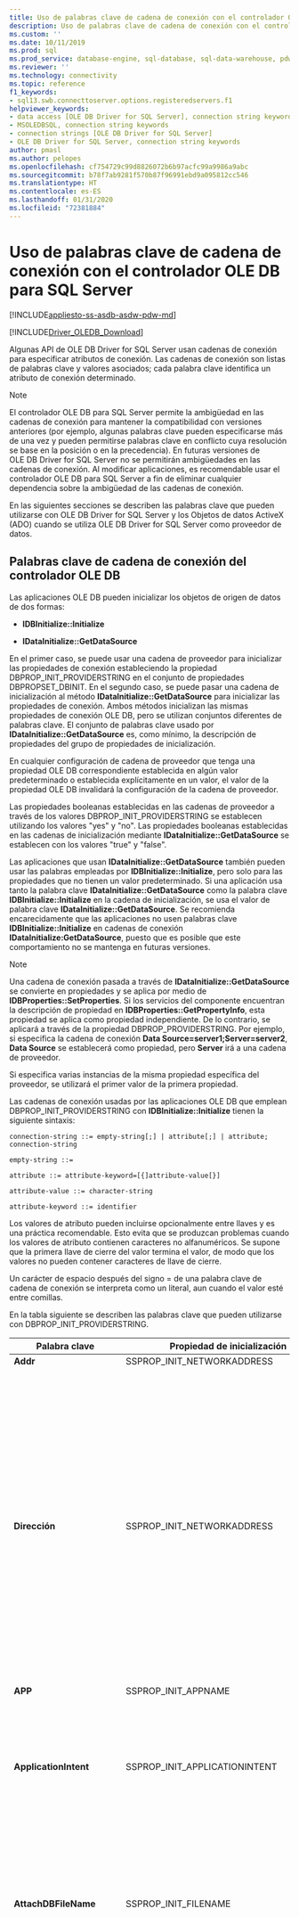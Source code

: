 ```yaml
---
title: Uso de palabras clave de cadena de conexión con el controlador OLE DB para SQL Server | Microsoft Docs
description: Uso de palabras clave de cadena de conexión con el controlador OLE DB para SQL Server
ms.custom: ''
ms.date: 10/11/2019
ms.prod: sql
ms.prod_service: database-engine, sql-database, sql-data-warehouse, pdw
ms.reviewer: ''
ms.technology: connectivity
ms.topic: reference
f1_keywords:
- sql13.swb.connecttoserver.options.registeredservers.f1
helpviewer_keywords:
- data access [OLE DB Driver for SQL Server], connection string keywords
- MSOLEDBSQL, connection string keywords
- connection strings [OLE DB Driver for SQL Server]
- OLE DB Driver for SQL Server, connection string keywords
author: pmasl
ms.author: pelopes
ms.openlocfilehash: cf754729c99d8826072b6b97acfc99a9986a9abc
ms.sourcegitcommit: b78f7ab9281f570b87f96991ebd9a095812cc546
ms.translationtype: HT
ms.contentlocale: es-ES
ms.lasthandoff: 01/31/2020
ms.locfileid: "72381884"
---
```

# <a name="using-connection-string-keywords-with-ole-db-driver-for-sql-server"></a>Uso de palabras clave de cadena de conexión con el controlador OLE DB para SQL Server
[!INCLUDE[appliesto-ss-asdb-asdw-pdw-md](../../../includes/appliesto-ss-asdb-asdw-pdw-md.md)]

[!INCLUDE[Driver_OLEDB_Download](../../../includes/driver_oledb_download.md)]

  Algunas API de OLE DB Driver for SQL Server usan cadenas de conexión para especificar atributos de conexión. Las cadenas de conexión son listas de palabras clave y valores asociados; cada palabra clave identifica un atributo de conexión determinado.  
  
> [!NOTE]
> El controlador OLE DB para SQL Server permite la ambigüedad en las cadenas de conexión para mantener la compatibilidad con versiones anteriores (por ejemplo, algunas palabras clave pueden especificarse más de una vez y pueden permitirse palabras clave en conflicto cuya resolución se base en la posición o en la precedencia). En futuras versiones de OLE DB Driver for SQL Server no se permitirán ambigüedades en las cadenas de conexión. Al modificar aplicaciones, es recomendable usar el controlador OLE DB para SQL Server a fin de eliminar cualquier dependencia sobre la ambigüedad de las cadenas de conexión.  
  
 En las siguientes secciones se describen las palabras clave que pueden utilizarse con OLE DB Driver for SQL Server y los Objetos de datos ActiveX (ADO) cuando se utiliza OLE DB Driver for SQL Server como proveedor de datos.  

  
## <a name="ole-db-driver-connection-string-keywords"></a>Palabras clave de cadena de conexión del controlador OLE DB  
 Las aplicaciones OLE DB pueden inicializar los objetos de origen de datos de dos formas:  
  
-   **IDBInitialize::Initialize**  
  
-   **IDataInitialize::GetDataSource**  
  
 En el primer caso, se puede usar una cadena de proveedor para inicializar las propiedades de conexión estableciendo la propiedad DBPROP_INIT_PROVIDERSTRING en el conjunto de propiedades DBPROPSET_DBINIT. En el segundo caso, se puede pasar una cadena de inicialización al método **IDataInitialize::GetDataSource** para inicializar las propiedades de conexión. Ambos métodos inicializan las mismas propiedades de conexión OLE DB, pero se utilizan conjuntos diferentes de palabras clave. El conjunto de palabras clave usado por **IDataInitialize::GetDataSource** es, como mínimo, la descripción de propiedades del grupo de propiedades de inicialización.  
  
 En cualquier configuración de cadena de proveedor que tenga una propiedad OLE DB correspondiente establecida en algún valor predeterminado o establecida explícitamente en un valor, el valor de la propiedad OLE DB invalidará la configuración de la cadena de proveedor.  
  
 Las propiedades booleanas establecidas en las cadenas de proveedor a través de los valores DBPROP_INIT_PROVIDERSTRING se establecen utilizando los valores "yes" y "no". Las propiedades booleanas establecidas en las cadenas de inicialización mediante **IDataInitialize::GetDataSource** se establecen con los valores "true" y "false".  
  
 Las aplicaciones que usan **IDataInitialize::GetDataSource** también pueden usar las palabras empleadas por **IDBInitialize::Initialize**, pero solo para las propiedades que no tienen un valor predeterminado. Si una aplicación usa tanto la palabra clave **IDataInitialize::GetDataSource** como la palabra clave **IDBInitialize::Initialize** en la cadena de inicialización, se usa el valor de palabra clave **IDataInitialize::GetDataSource**. Se recomienda encarecidamente que las aplicaciones no usen palabras clave **IDBInitialize::Initialize** en cadenas de conexión **IDataInitialize:GetDataSource**, puesto que es posible que este comportamiento no se mantenga en futuras versiones.  
  
> [!NOTE]  
>  Una cadena de conexión pasada a través de **IDataInitialize::GetDataSource** se convierte en propiedades y se aplica por medio de **IDBProperties::SetProperties**. Si los servicios del componente encuentran la descripción de propiedad en **IDBProperties::GetPropertyInfo**, esta propiedad se aplica como propiedad independiente. De lo contrario, se aplicará a través de la propiedad DBPROP_PROVIDERSTRING. Por ejemplo, si especifica la cadena de conexión **Data Source=server1;Server=server2**, **Data Source** se establecerá como propiedad, pero **Server** irá a una cadena de proveedor.  
  
 Si especifica varias instancias de la misma propiedad específica del proveedor, se utilizará el primer valor de la primera propiedad.  
  
 Las cadenas de conexión usadas por las aplicaciones OLE DB que emplean DBPROP_INIT_PROVIDERSTRING con **IDBInitialize::Initialize** tienen la siguiente sintaxis:  
  
 `connection-string ::= empty-string[;] | attribute[;] | attribute; connection-string`  
  
 `empty-string ::=`  
  
 `attribute ::= attribute-keyword=[{]attribute-value[}]`  
  
 `attribute-value ::= character-string`  
  
 `attribute-keyword ::= identifier`  
  
 Los valores de atributo pueden incluirse opcionalmente entre llaves y es una práctica recomendable. Esto evita que se produzcan problemas cuando los valores de atributo contienen caracteres no alfanuméricos. Se supone que la primera llave de cierre del valor termina el valor, de modo que los valores no pueden contener caracteres de llave de cierre.  
  
 Un carácter de espacio después del signo = de una palabra clave de cadena de conexión se interpreta como un literal, aun cuando el valor esté entre comillas.  
  
 En la tabla siguiente se describen las palabras clave que pueden utilizarse con DBPROP_INIT_PROVIDERSTRING.  
  
|Palabra clave|Propiedad de inicialización|Descripción|  
|-------------|-----------------------------|-----------------|  
|**Addr**|SSPROP_INIT_NETWORKADDRESS|Sinónimo de "Address".|  
|**Dirección**|SSPROP_INIT_NETWORKADDRESS|Dirección de red del servidor en el que se ejecuta una instancia de [!INCLUDE[ssNoVersion](../../../includes/ssnoversion-md.md)]. **Address** suele ser el nombre de red del servidor, pero también puede ser otros nombres, como una canalización, una dirección IP o un puerto TCP/IP y una dirección de socket.<br /><br /> Si especifica una dirección IP, asegúrese de que los protocolos TCP/IP o de canalizaciones con nombre estén habilitados en el Administrador de configuración de [!INCLUDE[ssNoVersion](../../../includes/ssnoversion-md.md)].<br /><br /> El valor de **Address** tiene prioridad sobre el valor que se pasa a **Server** en las cadenas de conexión cuando se usa OLE DB Driver for SQL Server. Tenga también en cuenta que `Address=;` se conecta al servidor especificado en la palabra clave **Server**, mientras que `Address= ;, Address=.;`, `Address=localhost;` y `Address=(local);` establecen una conexión al servidor local.<br /><br /> La sintaxis completa de la palabra clave **Address** es la siguiente:<br /><br /> [_protocol_ **:** ]_Address_[ **,** _port |pipe\pipename_]<br /><br /> _protocolo_ puede ser **tcp** (TCP/IP), **lpc** (memoria compartida) o **np** (canalizaciones con nombre). Para más información sobre protocolos, consulte [Configuración de protocolos de cliente](../../../database-engine/configure-windows/configure-client-protocols.md).<br /><br /> Si no se especifica un objeto _protocol_ ni la palabra clave **Network**, OLE DB Driver for SQL Server utilizará el orden de protocolo especificado en Configuration Manager de [!INCLUDE[ssNoVersion](../../../includes/ssnoversion-md.md)].<br /><br /> *port* es el puerto al que se va a conectar en el servidor especificado. De forma predeterminada, [!INCLUDE[ssNoVersion](../../../includes/ssnoversion-md.md)] usa el puerto 1433.|   
|**APP**|SSPROP_INIT_APPNAME|Cadena que identifica la aplicación.|  
|**ApplicationIntent**|SSPROP_INIT_APPLICATIONINTENT|Declara el tipo de carga de trabajo de la aplicación al conectarse a un servidor. Los valores posibles son **ReadOnly** y **ReadWrite**.<br /><br /> El valor predeterminado es **ReadWrite**. Para más información sobre la compatibilidad de OLE DB Driver for SQL Server con [!INCLUDE[ssHADR](../../../includes/sshadr-md.md)], consulte [Compatibilidad de OLE DB Driver for SQL Server con alta disponibilidad y recuperación ante desastres](../../oledb/features/oledb-driver-for-sql-server-support-for-high-availability-disaster-recovery.md).|  
|**AttachDBFileName**|SSPROP_INIT_FILENAME|Nombre del archivo principal (incluido el nombre de la ruta de acceso completa) de una base de datos adjuntable. Para usar **AttachDBFileName**, debe especificar también el nombre de la base de datos con la palabra clave Database de la cadena del proveedor. Si la base de datos se ha adjuntado previamente, [!INCLUDE[ssNoVersion](../../../includes/ssnoversion-md.md)] no vuelve a adjuntarla (utiliza la base de datos adjuntada como valor predeterminado para la conexión).|  
|**Authentication**<a href="#table1_1"><sup id="table1_authmode">**1**</sup></a>|SSPROP_AUTH_MODE|Especifica la autenticación de SQL o Active Directory que se usa. Los valores válidos son:<br/><ul><li>`(not set)`: modo de autenticación determinado por otras palabras clave.</li><li>`ActiveDirectoryPassword:`Autenticación de identificador de usuario y contraseña con una identidad de Azure Active Directory.</li><li>`ActiveDirectoryIntegrated:` autenticación integrada con una identidad de Azure Active Directory.</li><br/>**NOTA:** La palabra clave `ActiveDirectoryIntegrated` también puede usarse para la autenticación de Windows en SQL Server. Reemplaza las palabras clave de autenticación `Integrated Security` (o `Trusted_Connection`). Se **recomienda** que las aplicaciones que usen palabras clave `Integrated Security` (o `Trusted_Connection`) o sus propiedades correspondientes establezcan el valor de la palabra clave `Authentication` (o su propiedad correspondiente) en `ActiveDirectoryIntegrated` para habilitar el nuevo comportamiento de cifrado y validación de certificados.<br/><br/><li>`ActiveDirectoryInteractive:` autenticación interactiva con una identidad de Azure Active Directory. Este método admite Azure Multi-Factor Authentication (MFA). </li><li>`ActiveDirectoryMSI:` autenticación de [Managed Service Identity (MSI)](https://docs.microsoft.com/azure/active-directory/managed-identities-azure-resources/overview). En el caso de una identidad asignada por el usuario, el identificador de usuario se establece en el identificador de objeto de la identidad del usuario.</li><li>`SqlPassword:` para la autenticación con identificador de usuario y contraseña.</li><br/>**NOTA:** Se **recomienda** que las aplicaciones que usan la autenticación de `SQL Server` establezcan el valor de la palabra clave `Authentication` (o su propiedad correspondiente) en `SqlPassword` para habilitar el [nuevo comportamiento de cifrado y validación de certificados](../features/using-azure-active-directory.md#encryption-and-certificate-validation).</ul>|
|**Auto Translate**|SSPROP_INIT_AUTOTRANSLATE|Sinónimo de "AutoTranslate".|  
|**AutoTranslate**|SSPROP_INIT_AUTOTRANSLATE|Configura la traducción de caracteres OEM/ANSI. Los valores reconocidos son "yes" y "no".|  
|**Base de datos**|DBPROP_INIT_CATALOG|Nombre de la base de datos.|  
|**DataTypeCompatibility**|SSPROP_INIT_DATATYPECOMPATIBILITY|Especifica el modo de administración de tipos de datos que debe utilizarse. Los valores reconocidos son "0" para los tipos de datos del proveedor y "80" para los tipos de datos de SQL Server 2000.|  
|**Encrypt**<a href="#table1_1"><sup>**1**</sup></a>|SSPROP_INIT_ENCRYPT|Especifica si los datos deben cifrarse antes de enviarse a través de la red. Los valores posibles son "yes" y "no". El valor predeterminado es "no".|  
|**FailoverPartner**|SSPROP_INIT_FAILOVERPARTNER|Nombre del servidor de conmutación por error utilizado para la creación de reflejo de la base de datos.|  
|**FailoverPartnerSPN**|SSPROP_INIT_FAILOVERPARTNERSPN|SPN del asociado de conmutación por error. El valor predeterminado es una cadena vacía. Una cadena vacía hace que OLE DB Driver for SQL Server utilice el SPN predeterminado generado por el proveedor.|  
|**Lenguaje**|SSPROPT_INIT_CURRENTLANGUAGE|Lenguaje [!INCLUDE[ssNoVersion](../../../includes/ssnoversion-md.md)].|  
|**MarsConn**|SSPROP_INIT_MARSCONNECTION|Habilita o deshabilita conjuntos de resultados activos múltiples (MARS) en la conexión si el servidor es [!INCLUDE[ssVersion2005](../../../includes/ssversion2005-md.md)] o posterior. Los valores posibles son "yes" y "no". El valor predeterminado es "no".|  
|**MultiSubnetFailover**|SSPROP_INIT_MULTISUBNETFAILOVER|Especifique siempre **MultiSubnetFailover=Yes** al conectarse a la escucha de grupo de disponibilidad de un grupo de disponibilidad de [!INCLUDE[ssNoVersion](../../../includes/ssnoversion-md.md)] o a una instancia de clúster de conmutación por error de [!INCLUDE[ssNoVersion](../../../includes/ssnoversion-md.md)]. **MultiSubnetFailover=Yes** configura el controlador OLE DB para SQL Server para proporcionar una detección del servidor activo y una conexión con él más rápidas. Los valores posibles son **Yes** y **No**. El valor predeterminado es **No**. Por ejemplo:<br /><br /> `MultiSubnetFailover=Yes`<br /><br /> Para más información sobre la compatibilidad de OLE DB Driver for SQL Server con [!INCLUDE[ssHADR](../../../includes/sshadr-md.md)], consulte [Compatibilidad de OLE DB Driver for SQL Server con alta disponibilidad y recuperación ante desastres](../../oledb/features/oledb-driver-for-sql-server-support-for-high-availability-disaster-recovery.md).|  
|**Net**|SSPROP_INIT_NETWORKLIBRARY|Sinónimo de "Network".|  
|**Network**|SSPROP_INIT_NETWORKLIBRARY|Biblioteca de red que se utiliza para establecer una conexión a una instancia de [!INCLUDE[ssNoVersion](../../../includes/ssnoversion-md.md)] en la organización.|  
|**Network Library**|SSPROP_INIT_NETWORKLIBRARY|Sinónimo de "Network".|  
|**PacketSize**|SSPROP_INIT_PACKETSIZE|Tamaño del paquete de red El valor predeterminado es 4096.|  
|**PersistSensitive**|DBPROP_AUTH_PERSIST_SENSITIVE_AUTHINFO|Acepta las cadenas "yes" y "no" como valores. Cuando es "no", no se permite que el objeto de origen de datos conserve ninguna información confidencial de autenticación.|  
|**PWD**|DBPROP_AUTH_PASSWORD|Contraseña de inicio de sesión de [!INCLUDE[ssNoVersion](../../../includes/ssnoversion-md.md)].|  
|**Server**|DBPROP_INIT_DATASOURCE|Nombre de una instancia de [!INCLUDE[ssNoVersion](../../../includes/ssnoversion-md.md)]. El valor debe ser el nombre de un servidor de la red, una dirección IP o el nombre de un alias del Administrador de configuración de [!INCLUDE[ssNoVersion](../../../includes/ssnoversion-md.md)].<br /><br /> Si no se especifica, se establece una conexión a la instancia predeterminada en el equipo local.<br /><br /> La palabra clave **Address** reemplaza a la palabra clave **Server**.<br /><br /> Puede conectarse a la instancia predeterminada en el servidor local especificando uno de los valores siguientes:<br /><br /> **Server=;**<br /><br /> **Server=.;**<br /><br /> **Server=(local);**<br /><br /> **Server=(local);**<br /><br /> **Server=(localhost);**<br /><br /> **Server=(localdb)\\** *nombreDeInstancia* **;**<br /><br /> Para más información sobre la compatibilidad con LocalDB, consulte [Compatibilidad de OLE DB Driver for SQL Server con LocalDB](../../oledb/features/oledb-driver-for-sql-server-support-for-localdb.md).<br /><br /> Para especificar una instancia con nombre de [!INCLUDE[ssNoVersion](../../../includes/ssnoversion-md.md)], anexe **\\** _InstanceName_.<br /><br /> Cuando no se especifica ningún servidor, se establece una conexión a la instancia predeterminada en el equipo local.<br /><br /> Si especifica una dirección IP, asegúrese de que los protocolos TCP/IP o de canalizaciones con nombre estén habilitados en el Administrador de configuración de [!INCLUDE[ssNoVersion](../../../includes/ssnoversion-md.md)].<br /><br /> La sintaxis completa de la palabra clave **Server** es la siguiente:<br /><br /> **Server=** [_protocol_ **:** ]*Server*[ **,** _port_]<br /><br /> _protocolo_ puede ser **tcp** (TCP/IP), **lpc** (memoria compartida) o **np** (canalizaciones con nombre).<br /><br /> A continuación se muestra un ejemplo de la especificación de una canalización con nombre:<br /><br /> `np:\\.\pipe\MSSQL$MYINST01\sql\query`<br /><br /> Esta línea especifica un protocolo de canalización con nombre, una canalización con nombre en el equipo local (`\\.\pipe`), el nombre de la instancia de [!INCLUDE[ssNoVersion](../../../includes/ssnoversion-md.md)] (`MSSQL$MYINST01`) y el nombre predeterminado de la canalización con nombre (`sql/query`).<br /><br /> Si no se especifica *un objeto protocol* ni la palabra clave **Network**, OLE DB Driver for SQL Server utilizará el orden de protocolo especificado en Configuration Manager de [!INCLUDE[ssNoVersion](../../../includes/ssnoversion-md.md)].<br /><br /> *port* es el puerto al que se va a conectar en el servidor especificado. De forma predeterminada, [!INCLUDE[ssNoVersion](../../../includes/ssnoversion-md.md)] usa el puerto 1433.<br /><br /> Se omiten los espacios al principio del valor pasado a  **Server** en las cadenas de conexión cuando se utiliza OLE DB Driver for SQL Server.|   
|**ServerSPN**|SSPROP_INIT_SERVERSPN|SPN del servidor. El valor predeterminado es una cadena vacía. Una cadena vacía hace que OLE DB Driver for SQL Server utilice el SPN predeterminado generado por el proveedor.|  
|**Tiempo de espera**|DBPROP_INIT_TIMEOUT|Cantidad de tiempo (en segundos) que hay que esperar a que se complete la inicialización del origen de datos.|  
|**Trusted_Connection**|DBPROP_AUTH_INTEGRATED|Cuando es "yes", indica a OLE DB Driver for SQL Server que utilice el modo de autenticación de Windows para la validación del inicio de sesión. De lo contrario, indica al controlador OLE DB para SQL Server que use un nombre de usuario y una contraseña de [!INCLUDE[ssNoVersion](../../../includes/ssnoversion-md.md)] para la validación del inicio de sesión, y deben especificarse las palabras clave PWD y UID.|  
|**TrustServerCertificate**<a href="#table1_1"><sup>**1**</sup></a>|SSPROP_INIT_TRUST_SERVER_CERTIFICATE|Acepta las cadenas "yes" y "no" como valores. El valor predeterminado es "no", que significa que se validará el certificado del servidor.|  
|**UID**|DBPROP_AUTH_USERID|Nombre de inicio de sesión de [!INCLUDE[ssNoVersion](../../../includes/ssnoversion-md.md)].|  
|**UseFMTONLY**|SSPROP_INIT_USEFMTONLY|Controla cómo se recuperan los metadatos al conectarse a [!INCLUDE[ssSQL11](../../../includes/sssql11-md.md)] y versiones más recientes. Los valores posibles son "yes" y "no". El valor predeterminado es "no".<br /><br />De forma predeterminada, OLE DB Driver for SQL Server usa los procedimientos almacenados [sp_describe_first_result_set](../../../relational-databases/system-stored-procedures/sp-describe-first-result-set-transact-sql.md) y [sp_describe_undeclared_parameters](../../../relational-databases/system-stored-procedures/sp-describe-undeclared-parameters-transact-sql.md) para recuperar metadatos. Estos procedimientos almacenados tienen algunas limitaciones (por ejemplo, generarán un error al trabajar con tablas temporales). Al establecer **UseFMTONLY** en "yes", se indica al controlador que utilice [SET FMTONLY](../../../t-sql/statements/set-fmtonly-transact-sql.md) en su lugar para la recuperación de metadatos.|  
|**UseProcForPrepare**|SSPROP_INIT_USEPROCFORPREP|Esta palabra clave ha quedado en desuso y OLE DB Driver for SQL Server omite su valor.|  
|**WSID**|SSPROP_INIT_WSID|Identificador de la estación de trabajo.|  
  
<b id="table1_1">[1]:</b> para mejorar la seguridad, el comportamiento de cifrado y validación de certificados se modifica cuando se usan las propiedades de inicialización de token de acceso y autenticación o sus palabras clave de cadena de conexión correspondientes. Para más información, consulte [Cifrado y validación de certificados](../features/using-azure-active-directory.md#encryption-and-certificate-validation).

 Las cadenas de conexión empleadas por las aplicaciones OLE DB que usan **IDataInitialize::GetDataSource** tienen la siguiente sintaxis:  
  
 `connection-string ::= empty-string[;] | attribute[;] | attribute; connection-string`  
  
 `empty-string ::=`  
  
 `attribute ::= attribute-keyword=[quote]attribute-value[quote]`  
  
 `attribute-value ::= character-string`  
  
 `attribute-keyword ::= identifier`  
  
 `quote ::= " | '`  
  
 El uso de la propiedad debe cumplir la sintaxis permitida en su ámbito.  Por ejemplo, **WSID** usa llaves ( **{}** ) para los caracteres de comillas y **Application Name** usa caracteres de comillas simples ( **'** ) o dobles ( **"** ). Solo se pueden entrecomillar las propiedades de cadena. Si se intenta entrecomillar un entero o la propiedad enumerada, se producirá un error que indica que la cadena de conexión no cumple la especificación OLE DB.  
  
 Los valores de atributo pueden incluirse opcionalmente entre comillas simples o dobles, y es una práctica recomendada. Esto evita que se produzcan problemas cuando los valores contienen caracteres no alfanuméricos. El carácter de comillas que se utilice también puede aparecer en los valores, siempre y cuando aparezca duplicado.  
  
 Un carácter de espacio después del signo = de una palabra clave de cadena de conexión se interpreta como un literal, aun cuando el valor esté entre comillas.  
  
 Si una cadena de conexión tiene más de una de las propiedades enumeradas en la tabla siguiente, se utilizará el valor de la última propiedad.  
  
 En la tabla siguiente se describen las palabras clave que pueden usarse con **IDataInitialize::GetDataSource**:  
  
|Palabra clave|Propiedad de inicialización|Descripción|  
|-------------|-----------------------------|-----------------|  
|**Token de acceso**<a href="#table2_1"><sup id="table2_accesstoken">**1**</sup></a>|SSPROP_AUTH_ACCESS_TOKEN|token de acceso usado para autenticarse en Azure Active Directory. <br/><br/>**NOTA:** Es un error especificar esta palabra clave y también las palabras clave de cadena de conexión `UID`, `PWD`, `Trusted_Connection` o `Authentication` o sus propiedades o palabras clave correspondientes.|
|**Nombre de la aplicación**|SSPROP_INIT_APPNAME|Cadena que identifica la aplicación.|  
|**Application Intent**|SSPROP_INIT_APPLICATIONINTENT|Declara el tipo de carga de trabajo de la aplicación al conectarse a un servidor. Los valores posibles son **ReadOnly** y **ReadWrite**.<br /><br /> El valor predeterminado es **ReadWrite**. Para más información sobre la compatibilidad de OLE DB Driver for SQL Server con [!INCLUDE[ssHADR](../../../includes/sshadr-md.md)], consulte [Compatibilidad de OLE DB Driver for SQL Server con alta disponibilidad y recuperación ante desastres](../../oledb/features/oledb-driver-for-sql-server-support-for-high-availability-disaster-recovery.md).|  
|**Authentication**<a href="#table2_1"><sup>**1**</sup></a>|SSPROP_AUTH_MODE|Especifica la autenticación de SQL o Active Directory que se usa. Los valores válidos son:<br/><ul><li>`(not set)`: modo de autenticación determinado por otras palabras clave.</li><li>`ActiveDirectoryPassword:`Autenticación de identificador de usuario y contraseña con una identidad de Azure Active Directory.</li><li>`ActiveDirectoryIntegrated:` autenticación integrada con una identidad de Azure Active Directory.</li><br/>**NOTA:** La palabra clave `ActiveDirectoryIntegrated` también puede usarse para la autenticación de Windows en SQL Server. Reemplaza las palabras clave de autenticación `Integrated Security` (o `Trusted_Connection`). Se **recomienda** que las aplicaciones que usen palabras clave `Integrated Security` (o `Trusted_Connection`) o sus propiedades correspondientes establezcan el valor de la palabra clave `Authentication` (o su propiedad correspondiente) en `ActiveDirectoryIntegrated` para habilitar el nuevo comportamiento de cifrado y validación de certificados.<br/><br/><li>`ActiveDirectoryInteractive:` autenticación interactiva con una identidad de Azure Active Directory. Este método admite Azure Multi-Factor Authentication (MFA). </li><li>`ActiveDirectoryMSI:` autenticación de [Managed Service Identity (MSI)](https://docs.microsoft.com/azure/active-directory/managed-identities-azure-resources/overview). En el caso de una identidad asignada por el usuario, el identificador de usuario se establece en el identificador de objeto de la identidad del usuario.</li><li>`SqlPassword:` para la autenticación con identificador de usuario y contraseña.</li><br/>**NOTA:** Se **recomienda** que las aplicaciones que usan la autenticación de `SQL Server` establezcan el valor de la palabra clave `Authentication` (o su propiedad correspondiente) en `SqlPassword` para habilitar el [nuevo comportamiento de cifrado y validación de certificados](../features/using-azure-active-directory.md#encryption-and-certificate-validation).</ul>|
|**Auto Translate**|SSPROP_INIT_AUTOTRANSLATE|Sinónimo de "AutoTranslate".|  
|**AutoTranslate**|SSPROP_INIT_AUTOTRANSLATE|Configura la traducción de caracteres OEM/ANSI. Los valores reconocidos son "true" y "false".|  
|**Connect Timeout**|DBPROP_INIT_TIMEOUT|Cantidad de tiempo (en segundos) que hay que esperar a que se complete la inicialización del origen de datos.|  
|**Current Language**|SSPROPT_INIT_CURRENTLANGUAGE|Nombre del lenguaje [!INCLUDE[ssNoVersion](../../../includes/ssnoversion-md.md)].|  
|**Data Source** (Origen de datos)|DBPROP_INIT_DATASOURCE|Nombre de una instancia de [!INCLUDE[ssNoVersion](../../../includes/ssnoversion-md.md)] en la organización.<br /><br /> Si no se especifica, se establece una conexión a la instancia predeterminada en el equipo local.<br /><br /> Para obtener más información sobre la sintaxis válida para las direcciones, vea la descripción de la palabra clave **Server** en este tema.|  
|**DataTypeCompatibility**|SSPROP_INIT_DATATYPECOMPATIBILITY|Especifica el modo de administración de tipos de datos que debe utilizarse. Los valores reconocidos son "0" para los tipos de datos del proveedor y "80" para los tipos de datos de [!INCLUDE[ssVersion2000](../../../includes/ssversion2000-md.md)].|  
|**Failover Partner**|SSPROP_INIT_FAILOVERPARTNER|Nombre del servidor de conmutación por error utilizado para la creación de reflejo de la base de datos.|  
|**Failover Partner SPN**|SSPROP_INIT_FAILOVERPARTNERSPN|SPN del asociado de conmutación por error. El valor predeterminado es una cadena vacía. Una cadena vacía hace que OLE DB Driver for SQL Server utilice el SPN predeterminado generado por el proveedor.|  
|**Catálogo original**|DBPROP_INIT_CATALOG|Nombre de la base de datos.|  
|**Nombre de archivo inicial**|SSPROP_INIT_FILENAME|Nombre del archivo principal (incluido el nombre de la ruta de acceso completa) de una base de datos adjuntable. Para usar **AttachDBFileName**, debe especificar también el nombre de la base de datos con la palabra clave DATABASE de la cadena del proveedor. Si la base de datos se ha adjuntado previamente, [!INCLUDE[ssNoVersion](../../../includes/ssnoversion-md.md)] no vuelve a adjuntarla (utiliza la base de datos adjuntada como valor predeterminado para la conexión).|  
|**Seguridad integrada**|DBPROP_AUTH_INTEGRATED|Acepta el valor "SSPI" para la autenticación de Windows.|  
|**MARS Connection**|SSPROP_INIT_MARSCONNECTION|Habilita o deshabilita conjuntos de resultados activos múltiples (MARS) en la conexión. Los valores reconocidos son "true" y "false". El valor predeterminado es "false".|  
|**MultiSubnetFailover**|SSPROP_INIT_MULTISUBNETFAILOVER|Especifique siempre **MultiSubnetFailover=True** al conectarse a la escucha de grupo de disponibilidad de un grupo de disponibilidad de [!INCLUDE[ssNoVersion](../../../includes/ssnoversion-md.md)] o a una instancia de clúster de conmutación por error de [!INCLUDE[ssNoVersion](../../../includes/ssnoversion-md.md)]. **MultiSubnetFailover=True** configura el controlador OLE DB para SQL Server para proporcionar una detección del servidor activo y una conexión con él más rápidas. Los valores posibles son **True** o **False**. El valor predeterminado es **False**. Por ejemplo:<br /><br /> `MultiSubnetFailover=True`<br /><br /> Para más información sobre la compatibilidad de OLE DB Driver for SQL Server con [!INCLUDE[ssHADR](../../../includes/sshadr-md.md)], consulte [Compatibilidad de OLE DB Driver for SQL Server con alta disponibilidad y recuperación ante desastres](../../oledb/features/oledb-driver-for-sql-server-support-for-high-availability-disaster-recovery.md).|  
|**Network Address**|SSPROP_INIT_NETWORKADDRESS|Dirección de red de una instancia de [!INCLUDE[ssNoVersion](../../../includes/ssnoversion-md.md)] en la organización.<br /><br /> Para obtener más información sobre la sintaxis válida para las direcciones, vea la descripción de la palabra clave **Address** en este tema.|  
|**Network Library**|SSPROP_INIT_NETWORKLIBRARY|Biblioteca de red que se utiliza para establecer una conexión a una instancia de [!INCLUDE[ssNoVersion](../../../includes/ssnoversion-md.md)] en la organización.|  
|**Packet Size**|SSPROP_INIT_PACKETSIZE|Tamaño del paquete de red El valor predeterminado es 4096.|  
|**Contraseña**|DBPROP_AUTH_PASSWORD|Contraseña de inicio de sesión de [!INCLUDE[ssNoVersion](../../../includes/ssnoversion-md.md)].|  
|**Persist Security Info**|DBPROP_AUTH_PERSIST_SENSITIVE_AUTHINFO|Acepta las cadenas "true" y "false" como valores. Cuando es "false", no se permite que el objeto de origen de datos almacene información confidencial de autenticación|  
|**Proveedor**||En el caso de OLE DB Driver for SQL Server, debe ser "MSOLEDBSQL".|  
|**Server SPN**|SSPROP_INIT_SERVERSPN|SPN del servidor. El valor predeterminado es una cadena vacía. Una cadena vacía hace que OLE DB Driver for SQL Server utilice el SPN predeterminado generado por el proveedor.|  
|**Certificado de servidor de confianza**<a href="#table2_1"><sup>**1**</sup></a>|SSPROP_INIT_TRUST_SERVER_CERTIFICATE|Acepta las cadenas "true" y "false" como valores. El valor predeterminado es "false", que significa que se validará el certificado del servidor.|  
|**Utilizar cifrado para los datos**<a href="#table2_1"><sup>**1**</sup></a>|SSPROP_INIT_ENCRYPT|Especifica si los datos deben cifrarse antes de enviarse a través de la red. Los valores posibles son "true" y "false". El valor predeterminado es "false".|  
|**Use FMTONLY**|SSPROP_INIT_USEFMTONLY|Controla cómo se recuperan los metadatos al conectarse a [!INCLUDE[ssSQL11](../../../includes/sssql11-md.md)] y versiones más recientes. Los valores posibles son "true" y "false". El valor predeterminado es "false".<br /><br />De forma predeterminada, OLE DB Driver for SQL Server usa los procedimientos almacenados [sp_describe_first_result_set](../../../relational-databases/system-stored-procedures/sp-describe-first-result-set-transact-sql.md) y [sp_describe_undeclared_parameters](../../../relational-databases/system-stored-procedures/sp-describe-undeclared-parameters-transact-sql.md) para recuperar metadatos. Estos procedimientos almacenados tienen algunas limitaciones (por ejemplo, generarán un error al trabajar con tablas temporales). Al establecer **Use FMTONLY** en "true", se indica al controlador que utilice [SET FMTONLY](../../../t-sql/statements/set-fmtonly-transact-sql.md) para la recuperación de metadatos.|  
|**Id. de usuario**|DBPROP_AUTH_USERID|Nombre de inicio de sesión de [!INCLUDE[ssNoVersion](../../../includes/ssnoversion-md.md)].|  
|**Workstation ID**|SSPROP_INIT_WSID|Identificador de la estación de trabajo.|  
  
<b id="table2_1">[1]:</b> para mejorar la seguridad, el comportamiento de cifrado y validación de certificados se modifica cuando se usan las propiedades de inicialización de token de acceso y autenticación o sus palabras clave de cadena de conexión correspondientes. Para más información, consulte [Cifrado y validación de certificados](../features/using-azure-active-directory.md#encryption-and-certificate-validation).

 **Nota** En la cadena de conexión, la propiedad "Old Password" establece SSPROP_AUTH_OLD_PASSWORD, que es la contraseña actual (posiblemente expirada) que no está disponible a través de una propiedad de cadena del proveedor.  
  
## <a name="activex-data-objects-ado-connection-string-keywords"></a>Palabras clave de la cadena de conexión Objetos de datos ActiveX (ADO)  
 Las aplicaciones ADO establecen la propiedad **ConnectionString** de los objetos **ADODBConnection** o proporcionan una cadena de conexión como parámetro al método **Open** de los objetos **ADODBConnection**.  
  
 Las aplicaciones ADO también pueden usar las palabras clave que emplea el método **IDBInitialize::Initialize** de OLE DB, pero solo para las propiedades que no tienen un valor predeterminado. Si una aplicación usa tanto palabras clave de ADO como palabras clave **IDBInitialize::Initialize** en la cadena de inicialización, se usa el valor de palabra clave de ADO. Se recomienda encarecidamente que las aplicaciones utilicen solamente palabras clave de cadena de conexión ADO.  
  
 Las cadenas de conexión utilizadas por ADO presentan la sintaxis siguiente:  
  
 `connection-string ::= empty-string[;] | attribute[;] | attribute; connection-string`  
  
 `empty-string ::=`  
  
 `attribute ::= attribute-keyword=["]attribute-value["]`  
  
 `attribute-value ::= character-string`  
  
 `attribute-keyword ::= identifier`  
  
 Los valores de atributo pueden incluirse opcionalmente entre comillas dobles y es una práctica recomendable. Esto evita que se produzcan problemas cuando los valores contienen caracteres no alfanuméricos. Los valores de atributo no pueden incluir comillas dobles.  
  
 En la tabla siguiente se describen las palabras clave que pueden utilizarse con una cadena de conexión ADO.  
  
|Palabra clave|Propiedad de inicialización|Descripción|  
|-------------|-----------------------------|-----------------|  
|**Token de acceso**<a href="#table3_1"><sup id="table3_accesstoken">**1**</sup></a>|SSPROP_AUTH_ACCESS_TOKEN|token de acceso usado para autenticarse en Azure Active Directory.<br/><br/>**NOTA:** Es un error especificar esta palabra clave y también las palabras clave de cadena de conexión `UID`, `PWD`, `Trusted_Connection` o `Authentication` o sus propiedades o palabras clave correspondientes.|
|**Application Intent**|SSPROP_INIT_APPLICATIONINTENT|Declara el tipo de carga de trabajo de la aplicación al conectarse a un servidor. Los valores posibles son **ReadOnly** y **ReadWrite**.<br /><br /> El valor predeterminado es **ReadWrite**. Para más información sobre la compatibilidad de OLE DB Driver for SQL Server con [!INCLUDE[ssHADR](../../../includes/sshadr-md.md)], consulte [Compatibilidad de OLE DB Driver for SQL Server con alta disponibilidad y recuperación ante desastres](../../oledb/features/oledb-driver-for-sql-server-support-for-high-availability-disaster-recovery.md).|  
|**Nombre de la aplicación**|SSPROP_INIT_APPNAME|Cadena que identifica la aplicación.|  
|**Authentication**<a href="#table3_1"><sup>**1**</sup></a>|SSPROP_AUTH_MODE|Especifica la autenticación de SQL o Active Directory que se usa. Los valores válidos son:<br/><ul><li>`(not set)`: modo de autenticación determinado por otras palabras clave.</li><li>`ActiveDirectoryPassword:`Autenticación de identificador de usuario y contraseña con una identidad de Azure Active Directory.</li><li>`ActiveDirectoryIntegrated:` autenticación integrada con una identidad de Azure Active Directory.</li><br/>**NOTA:** La palabra clave `ActiveDirectoryIntegrated` también puede usarse para la autenticación de Windows en SQL Server. Reemplaza las palabras clave de autenticación `Integrated Security` (o `Trusted_Connection`). Se **recomienda** que las aplicaciones que usen palabras clave `Integrated Security` (o `Trusted_Connection`) o sus propiedades correspondientes establezcan el valor de la palabra clave `Authentication` (o su propiedad correspondiente) en `ActiveDirectoryIntegrated` para habilitar el nuevo comportamiento de cifrado y validación de certificados.<br/><br/><li>`ActiveDirectoryInteractive:` autenticación interactiva con una identidad de Azure Active Directory. Este método admite Azure Multi-Factor Authentication (MFA). </li><li>`ActiveDirectoryMSI:` autenticación de [Managed Service Identity (MSI)](https://docs.microsoft.com/azure/active-directory/managed-identities-azure-resources/overview). En el caso de una identidad asignada por el usuario, el identificador de usuario se establece en el identificador de objeto de la identidad del usuario.</li><li>`SqlPassword:` para la autenticación con identificador de usuario y contraseña.</li><br/>**NOTA:** Se **recomienda** que las aplicaciones que usan la autenticación de `SQL Server` establezcan el valor de la palabra clave `Authentication` (o su propiedad correspondiente) en `SqlPassword` para habilitar el [nuevo comportamiento de cifrado y validación de certificados](../features/using-azure-active-directory.md#encryption-and-certificate-validation).</ul>|
|**Auto Translate**|SSPROP_INIT_AUTOTRANSLATE|Sinónimo de "AutoTranslate".|  
|**AutoTranslate**|SSPROP_INIT_AUTOTRANSLATE|Configura la traducción de caracteres OEM/ANSI. Los valores reconocidos son "true" y "false".|  
|**Connect Timeout**|DBPROP_INIT_TIMEOUT|Cantidad de tiempo (en segundos) que hay que esperar a que se complete la inicialización del origen de datos.|  
|**Current Language**|SSPROPT_INIT_CURRENTLANGUAGE|Nombre del lenguaje [!INCLUDE[ssNoVersion](../../../includes/ssnoversion-md.md)].|  
|**Data Source** (Origen de datos)|DBPROP_INIT_DATASOURCE|Nombre de una instancia de [!INCLUDE[ssNoVersion](../../../includes/ssnoversion-md.md)] en la organización.<br /><br /> Si no se especifica, se establece una conexión a la instancia predeterminada en el equipo local.<br /><br /> Para obtener más información sobre la sintaxis válida para las direcciones, vea la descripción de la palabra clave **Server** en este tema.|  
|**DataTypeCompatibility**|SSPROP_INIT_DATATYPECOMPATIBILITY|Especifica el modo de administración de tipos de datos que se utilizará. Los valores reconocidos son "0" para los tipos de datos del proveedor y "80" para los tipos de datos de SQL Server 2000.|  
|**Failover Partner**|SSPROP_INIT_FAILOVERPARTNER|Nombre del servidor de conmutación por error utilizado para la creación de reflejo de la base de datos.|  
|**Failover Partner SPN**|SSPROP_INIT_FAILOVERPARTNERSPN|SPN del asociado de conmutación por error. El valor predeterminado es una cadena vacía. Una cadena vacía hace que OLE DB Driver for SQL Server utilice el SPN predeterminado generado por el proveedor.|  
|**Catálogo original**|DBPROP_INIT_CATALOG|Nombre de la base de datos.|  
|**Nombre de archivo inicial**|SSPROP_INIT_FILENAME|Nombre del archivo principal (incluido el nombre de la ruta de acceso completa) de una base de datos adjuntable. Para usar **AttachDBFileName**, debe especificar también el nombre de la base de datos con la palabra clave DATABASE de la cadena del proveedor. Si la base de datos se ha adjuntado previamente, [!INCLUDE[ssNoVersion](../../../includes/ssnoversion-md.md)] no vuelve a adjuntarla (utiliza la base de datos adjuntada como valor predeterminado para la conexión).|  
|**Seguridad integrada**|DBPROP_AUTH_INTEGRATED|Acepta el valor "SSPI" para la autenticación de Windows.|  
|**MARS Connection**|SSPROP_INIT_MARSCONNECTION|Habilita o deshabilita conjuntos de resultados activos múltiples (MARS) en la conexión si el servidor es [!INCLUDE[ssVersion2005](../../../includes/ssversion2005-md.md)] o posterior. Los valores reconocidos son "true" y "false". El valor predeterminado es "false".|  
|**MultiSubnetFailover**|SSPROP_INIT_MULTISUBNETFAILOVER|Especifique siempre **MultiSubnetFailover=True** al conectarse a la escucha de grupo de disponibilidad de un grupo de disponibilidad de [!INCLUDE[ssNoVersion](../../../includes/ssnoversion-md.md)] o a una instancia de clúster de conmutación por error de [!INCLUDE[ssNoVersion](../../../includes/ssnoversion-md.md)]. **MultiSubnetFailover=True** configura el controlador OLE DB para SQL Server para proporcionar una detección del servidor activo y una conexión con él más rápidas. Los valores posibles son **True** o **False**. El valor predeterminado es **False**. Por ejemplo:<br /><br /> `MultiSubnetFailover=True`<br /><br /> Para más información sobre la compatibilidad de OLE DB Driver for SQL Server con [!INCLUDE[ssHADR](../../../includes/sshadr-md.md)], consulte [Compatibilidad de OLE DB Driver for SQL Server con alta disponibilidad y recuperación ante desastres](../../oledb/features/oledb-driver-for-sql-server-support-for-high-availability-disaster-recovery.md).|  
|**Network Address**|SSPROP_INIT_NETWORKADDRESS|Dirección de red de una instancia de [!INCLUDE[ssNoVersion](../../../includes/ssnoversion-md.md)] en la organización.<br /><br /> Para obtener más información sobre la sintaxis válida para las direcciones, vea la descripción de la palabra clave **Address** en este tema.|  
|**Network Library**|SSPROP_INIT_NETWORKLIBRARY|Biblioteca de red que se utiliza para establecer una conexión a una instancia de [!INCLUDE[ssNoVersion](../../../includes/ssnoversion-md.md)] en la organización.|  
|**Packet Size**|SSPROP_INIT_PACKETSIZE|Tamaño del paquete de red El valor predeterminado es 4096.|  
|**Contraseña**|DBPROP_AUTH_PASSWORD|Contraseña de inicio de sesión de [!INCLUDE[ssNoVersion](../../../includes/ssnoversion-md.md)].|  
|**Persist Security Info**|DBPROP_AUTH_PERSIST_SENSITIVE_AUTHINFO|Acepta las cadenas "true" y "false" como valores. Cuando es "false", no se permite que el objeto de origen de datos conserve ninguna información confidencial de autenticación.|  
|**Proveedor**||En el caso de OLE DB Driver for SQL Server, debe ser MSOLEDBSQL.|  
|**Server SPN**|SSPROP_INIT_SERVERSPN|SPN del servidor. El valor predeterminado es una cadena vacía. Una cadena vacía hace que OLE DB Driver for SQL Server utilice el SPN predeterminado generado por el proveedor.|  
|**Certificado de servidor de confianza**<a href="#table3_1"><sup>**1**</sup></a>|SSPROP_INIT_TRUST_SERVER_CERTIFICATE|Acepta las cadenas "true" y "false" como valores. El valor predeterminado es "false", que significa que se validará el certificado del servidor.|  
|**Utilizar cifrado para los datos**<a href="#table3_1"><sup>**1**</sup></a>|SSPROP_INIT_ENCRYPT|Especifica si los datos deben cifrarse antes de enviarse a través de la red. Los valores posibles son "true" y "false". El valor predeterminado es "false".|  
|**Use FMTONLY**|SSPROP_INIT_USEFMTONLY|Controla cómo se recuperan los metadatos al conectarse a [!INCLUDE[ssSQL11](../../../includes/sssql11-md.md)] y versiones más recientes. Los valores posibles son "true" y "false". El valor predeterminado es "false".<br /><br />De forma predeterminada, OLE DB Driver for SQL Server usa los procedimientos almacenados [sp_describe_first_result_set](../../../relational-databases/system-stored-procedures/sp-describe-first-result-set-transact-sql.md) y [sp_describe_undeclared_parameters](../../../relational-databases/system-stored-procedures/sp-describe-undeclared-parameters-transact-sql.md) para recuperar metadatos. Estos procedimientos almacenados tienen algunas limitaciones (por ejemplo, generarán un error al trabajar con tablas temporales). Al establecer **Use FMTONLY** en "true", se indica al controlador que utilice [SET FMTONLY](../../../t-sql/statements/set-fmtonly-transact-sql.md) para la recuperación de metadatos.|  
|**Id. de usuario**|DBPROP_AUTH_USERID|Nombre de inicio de sesión de [!INCLUDE[ssNoVersion](../../../includes/ssnoversion-md.md)].|  
|**Workstation ID**|SSPROP_INIT_WSID|Identificador de la estación de trabajo.|  
  
<b id="table3_1">[1]:</b> para mejorar la seguridad, el comportamiento de cifrado y validación de certificados se modifica cuando se usan las propiedades de inicialización de token de acceso y autenticación o sus palabras clave de cadena de conexión correspondientes. Para más información, consulte [Cifrado y validación de certificados](../features/using-azure-active-directory.md#encryption-and-certificate-validation).

 **Nota** En la cadena de conexión, la propiedad "Old Password" establece SSPROP_AUTH_OLD_PASSWORD, que es la contraseña actual (posiblemente expirada) que no está disponible a través de una propiedad de cadena del proveedor.  
  
## <a name="see-also"></a>Consulte también  
 [Compilación de aplicaciones con el controlador OLE DB para SQL Server](../../oledb/applications/building-applications-with-oledb-driver-for-sql-server.md)  
  
  
